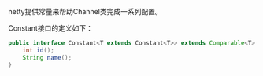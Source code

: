 netty提供常量来帮助Channel类完成一系列配置。

Constant接口的定义如下：
```java
public interface Constant<T extends Constant<T>> extends Comparable<T> {
	int id();
	String name();
}
```

